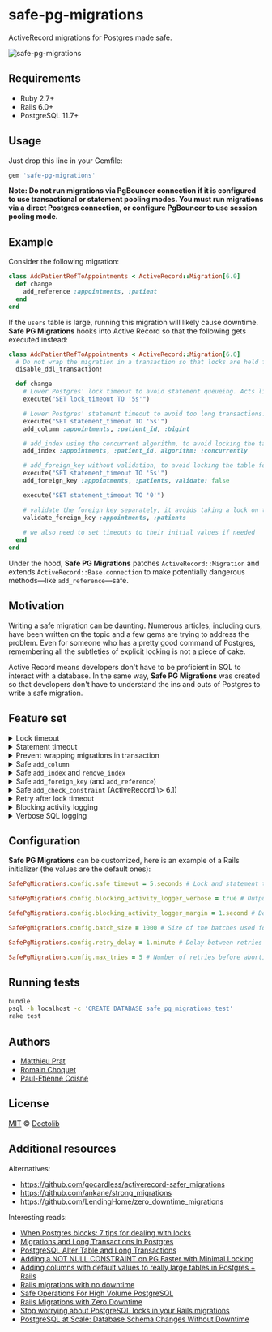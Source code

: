 # safe-pg-migrations

ActiveRecord migrations for Postgres made safe.

![safe-pg-migrations](./logo.png)

## Requirements

- Ruby 2.7+
- Rails 6.0+
- PostgreSQL 11.7+

## Usage

Just drop this line in your Gemfile:

```rb
gem 'safe-pg-migrations'
```

**Note: Do not run migrations via PgBouncer connection if it is configured to use transactional or statement pooling modes. You must run migrations via a direct Postgres connection, or configure PgBouncer to use session pooling mode.**

## Example

Consider the following migration:

```rb
class AddPatientRefToAppointments < ActiveRecord::Migration[6.0]
  def change
    add_reference :appointments, :patient
  end
end
```

If the `users` table is large, running this migration will likely cause downtime. **Safe PG Migrations** hooks into Active Record so that the following gets executed instead:

```rb
class AddPatientRefToAppointments < ActiveRecord::Migration[6.0]
  # Do not wrap the migration in a transaction so that locks are held for a shorter time.
  disable_ddl_transaction!

  def change
    # Lower Postgres' lock timeout to avoid statement queueing. Acts like a seatbelt.
    execute("SET lock_timeout TO '5s'")

    # Lower Postgres' statement timeout to avoid too long transactions. Acts like a seatbelt.
    execute("SET statement_timeout TO '5s'")
    add_column :appointments, :patient_id, :bigint

    # add_index using the concurrent algorithm, to avoid locking the tables
    add_index :appointments, :patient_id, algorithm: :concurrently

    # add_foreign_key without validation, to avoid locking the table for too long
    execute("SET statement_timeout TO '5s'")
    add_foreign_key :appointments, :patients, validate: false

    execute("SET statement_timeout TO '0'")

    # validate the foreign key separately, it avoids taking a lock on the entire tables
    validate_foreign_key :appointments, :patients
    
    # we also need to set timeouts to their initial values if needed
  end
end
```

Under the hood, **Safe PG Migrations** patches `ActiveRecord::Migration` and extends `ActiveRecord::Base.connection` to make potentially dangerous methods—like `add_reference`—safe.

## Motivation

Writing a safe migration can be daunting. Numerous articles, [including ours](https://medium.com/doctolib/stop-worrying-about-postgresql-locks-in-your-rails-migrations-3426027e9cc9), have been written on the topic and a few gems are trying to address the problem. Even for someone who has a pretty good command of Postgres, remembering all the subtleties of explicit locking is not a piece of cake.

Active Record means developers don't have to be proficient in SQL to interact with a database. In the same way, **Safe PG Migrations** was created so that developers don't have to understand the ins and outs of Postgres to write a safe migration.

## Feature set

<details><summary>Lock timeout</summary>

Most DDL operations (e.g. adding a column, removing a column or adding a default value to a column) take an `ACCESS EXCLUSIVE` lock on the table they are altering. While these operations wait to acquire their lock, other statements are blocked. Before running a migration, **Safe PG Migrations** sets a short lock timeout (default to 5 seconds) so that statements are not blocked for too long.

See [PostgreSQL Alter Table and Long Transactions](http://www.joshuakehn.com/2017/9/9/postgresql-alter-table-and-long-transactions.html) and [Migrations and Long Transactions](https://www.fin.com/post/2018/1/migrations-and-long-transactions) for detailed explanations of the matter.
</details>

<details><summary>Statement timeout</summary>

Adding a foreign key or a not-null constraint can take a lot of time on a large table. The problem is that those operations take `ACCESS EXCLUSIVE` locks. We clearly don't want them to hold these locks for too long. Thus, **Safe PG Migrations** runs them with a short statement timeout (default to 5 seconds).

See [Zero-downtime Postgres migrations - the hard parts](https://gocardless.com/blog/zero-downtime-postgres-migrations-the-hard-parts/) for a detailed explanation on the subject.
</details>

<details><summary>Prevent wrapping migrations in transaction</summary>

When **Safe PG Migrations** is used, migrations are not wrapped in a transaction. This is for several reasons:

- We want to release locks as soon as possible.
- In order to be able to retry statements that have failed because of a lock timeout, we have to be outside a transaction.
- In order to add an index concurrently, we have to be outside a transaction.

Note that if a migration fails, it won't be rolled back. This can result in migrations being partially applied. In that case, they need to be manually reverted.

</details>

<details>
<summary>Safe <code>add_column</code></summary>

**Safe PG Migrations** gracefully handle the upgrade to PG11 by **not** backfilling default value for existing rows, as the [database engine is now natively handling it](https://www.postgresql.org/docs/11/ddl-alter.html#DDL-ALTER-ADDING-A-COLUMN).

Beware though, when adding a volatile default value: 
```ruby
add_column :users, :created_at, default: 'clock_timestamp()'
```
PG will still needs to update every row of the table, and will most likely statement timeout for big table. In this case, your best bet is to add the column without default, set the default, and backfill existing rows.

</details>

<details><summary id="safe_add_remove_index">Safe <code>add_index</code> and <code>remove_index</code></summary>

Creating an index requires a `SHARE` lock on the target table which blocks all write on the table while the index is created (which can take some time on a large table). This is usually not practical in a live environment. Thus, **Safe PG Migrations** ensures indexes are created concurrently.

As `CREATE INDEX CONCURRENTLY` and `DROP INDEX CONCURRENTLY` are non-blocking operations (ie: read/write operations on the table are still possible), **Safe PG Migrations** sets a lock timeout to 30 seconds for those 2 specific statements.

If you still get lock timeout while adding / removing indexes, it might be for one of those reasons:

- Long-running queries are active on the table. To create / remove an index, PG needs to wait for the queries that are actually running to finish before starting the index creation / removal. The blocking activity logger might help you to pinpoint the culprit queries.
- A vacuum / autovacuum is running on the table, holding a ShareUpdateExclusiveLock, you are most likely out of luck for the current migration, but you may try to [optimize your autovacuums settings](https://www.percona.com/blog/2018/08/10/tuning-autovacuum-in-postgresql-and-autovacuum-internals/).

</details>

<details><summary id="safe_add_foreign_key">Safe <code>add_foreign_key</code> (and <code>add_reference</code>)</summary>

Adding a foreign key requires a `SHARE ROW EXCLUSIVE` lock, which **prevent writing in the tables** while the migration is running.

Adding the constraint itself is rather fast, the major part of the time is spent on validating this constraint. Thus safe-pg-migrations ensures that adding a foreign key holds blocking locks for the least amount of time by splitting the foreign key creation in two steps: 

1. adding the constraint *without validation*, will not validate existing rows;
2. validating the constraint, will validate existing rows in the table, without blocking read or write on the table

</details>


<details><summary id="safe_add_check_constraint">Safe <code>add_check_constraint</code> (ActiveRecord \> 6.1)</summary>

Adding a check constraint requires an `ACCESS EXCLUSIVE` lock, which **prevent writing and reading in the tables** [as soon as the lock is requested](https://medium.com/doctolib/stop-worrying-about-postgresql-locks-in-your-rails-migrations-3426027e9cc9).

Adding the constraint itself is rather fast, the major part of the time is spent on validating this constraint.
Thus safe-pg-migrations ensures that adding a constraints holds blocking locks for the least amount of time by
splitting the constraint addition in two steps: 

1. adding the constraint *without validation*, will not validate existing rows;
2. validating the constraint, will validate existing rows in the table, without blocking read or write on the table

</details>



<details><summary>Retry after lock timeout</summary>

When a statement fails with a lock timeout, **Safe PG Migrations** retries it (5 times max) [list of retriable statements](https://github.com/doctolib/safe-pg-migrations/blob/66933256252b6bbf12e404b829a361dbba30e684/lib/safe-pg-migrations/plugins/statement_retrier.rb#L5)
</details>

<details><summary>Blocking activity logging</summary>

If a statement fails with a lock timeout, **Safe PG Migrations** will try to tell you what was the blocking statement.
</details>

<details><summary>Verbose SQL logging</summary>

For any operation, **Safe PG Migrations** can output the performed SQL queries. This feature is enabled by default in a production Rails environment. If you want to explicit enable it, for example in your development environment you can use:
```bash
export SAFE_PG_MIGRATIONS_VERBOSE=1
```

Instead of the traditional output:
```ruby
add_index :users, :age

== 20191215132355 SampleIndex: migrating ======================================
-- add_index(:users, :age)
   -> add_index("users", :age, {:algorithm=>:concurrently})
   -> 0.0175s
== 20191215132355 SampleIndex: migrated (0.0200s) =============================
```
**Safe PG Migrations** will output the following logs:
```ruby
add_index :users, :age

== 20191215132355 SampleIndex: migrating ======================================
   (0.3ms)  SHOW lock_timeout
   (0.3ms)  SET lock_timeout TO '5s'
-- add_index(:users, :age)
   -> add_index("users", :age, {:algorithm=>:concurrently})
   (0.3ms)  SHOW statement_timeout
   (0.3ms)  SET statement_timeout TO 0
   (0.3ms)  SHOW lock_timeout
   (0.3ms)  SET lock_timeout TO '30s'
   (3.5ms)  CREATE INDEX CONCURRENTLY "index_users_on_age" ON "users"  ("age")
   (0.3ms)  SET lock_timeout TO '5s'
   (0.2ms)  SET statement_timeout TO '1min'
   -> 0.0093s
   (0.2ms)  SET lock_timeout TO '0'
== 20191215132355 SampleIndex: migrated (0.0114s) =============================
```
So you can actually check that the `CREATE INDEX` statement will be performed concurrently, without any statement timeout and with a lock timeout of 30 seconds.

*Nb: The `SHOW` statements are used by **Safe PG Migrations** to query settings for their original values in order to restore them after the work is done*

</details>

## Configuration

**Safe PG Migrations** can be customized, here is an example of a Rails initializer (the values are the default ones):

```ruby
SafePgMigrations.config.safe_timeout = 5.seconds # Lock and statement timeout used for all DDL operations except from CREATE / DROP INDEX

SafePgMigrations.config.blocking_activity_logger_verbose = true # Outputs the raw blocking queries on timeout. When false, outputs information about the lock instead

SafePgMigrations.config.blocking_activity_logger_margin = 1.second # Delay to output blocking queries before timeout. Must be shorter than safe_timeout

SafePgMigrations.config.batch_size = 1000 # Size of the batches used for backfilling when adding a column with a default value pre-PG11

SafePgMigrations.config.retry_delay = 1.minute # Delay between retries for retryable statements

SafePgMigrations.config.max_tries = 5 # Number of retries before abortion of the migration
```

## Running tests

```bash
bundle
psql -h localhost -c 'CREATE DATABASE safe_pg_migrations_test'
rake test
```

## Authors

- [Matthieu Prat](https://github.com/matthieuprat)
- [Romain Choquet](https://github.com/rchoquet)
- [Paul-Etienne Coisne](https://github.com/coisnepe)

## License

[MIT](https://github.com/doctolib/safe-pg-migrations/blob/master/LICENSE) © [Doctolib](https://github.com/doctolib/)

## Additional resources

Alternatives:

- https://github.com/gocardless/activerecord-safer_migrations
- https://github.com/ankane/strong_migrations
- https://github.com/LendingHome/zero_downtime_migrations

Interesting reads:

- [When Postgres blocks: 7 tips for dealing with locks](https://www.citusdata.com/blog/2018/02/22/seven-tips-for-dealing-with-postgres-locks/)
- [Migrations and Long Transactions in Postgres
](https://www.fin.com/post/2018/1/migrations-and-long-transactions)
- [PostgreSQL Alter Table and Long Transactions](http://www.joshuakehn.com/2017/9/9/postgresql-alter-table-and-long-transactions.html)
- [Adding a NOT NULL CONSTRAINT on PG Faster with Minimal Locking](https://medium.com/doctolib-engineering/adding-a-not-null-constraint-on-pg-faster-with-minimal-locking-38b2c00c4d1c)
- [Adding columns with default values to really large tables in Postgres + Rails](https://wework.github.io/data/2015/11/05/add-columns-with-default-values-to-large-tables-in-rails-postgres/)
- [Rails migrations with no downtime](https://pedro.herokuapp.com/past/2011/7/13/rails_migrations_with_no_downtime/)
- [Safe Operations For High Volume PostgreSQL](https://www.braintreepayments.com/blog/safe-operations-for-high-volume-postgresql/)
- [Rails Migrations with Zero Downtime](https://blog.codeship.com/rails-migrations-zero-downtime/)
- [Stop worrying about PostgreSQL locks in your Rails migrations](https://medium.com/doctolib/stop-worrying-about-postgresql-locks-in-your-rails-migrations-3426027e9cc9)
- [PostgreSQL at Scale: Database Schema Changes Without Downtime](https://medium.com/paypal-tech/postgresql-at-scale-database-schema-changes-without-downtime-20d3749ed680)
